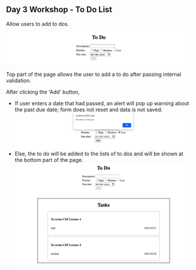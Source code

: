 ## Day 3 Workshop - To Do List

Allow users to add to dos.

![Landing page](/src/assets/LandingPage.png)

Top part of the page allows the user to add a to do after passing internal validation. 

After clicking the 'Add' button, 
* If user enters a date that had passed, an alert will pop up warning about the past due date; form does not reset and data is not saved.
![Alert due to past due date](/src/assets/Alert.png)
* Else, the to do will be added to the lists of to dos and will be shown at the bottom part of the page.
![Todo added](/src/assets/AddTasks.png)